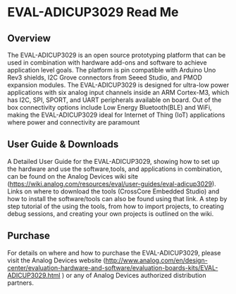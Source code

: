 # EVAL-ADICUP3029 Read Me

## Overview ##
The EVAL-ADICUP3029 is an open source prototyping platform that can be used in combination with hardware add-ons and software to achieve application level goals.  The platform is pin compatible with Arduino Uno Rev3 shields, I2C Grove connectors from Seeed Studio, and PMOD expansion modules.  The EVAL-ADICUP3029 is designed for ultra-low power applications with six analog input channels inside an ARM Cortex-M3, which has I2C, SPI, SPORT, and UART peripherals available on board.  Out of the box connectivity options include Low Energy Bluetooth(BLE) and WiFi, making the EVAL-ADICUP3029 ideal for Internet of Thing (IoT) applications where power and connectivity are paramount

## User Guide & Downloads ##
A Detailed User Guide for the EVAL-ADICUP3029, showing how to set up the hardware and use the software,tools, and applications in combination, can be found on the Analog Devices wiki site (https://wiki.analog.com/resources/eval/user-guides/eval-adicup3029).  Links on where to download the tools (CrossCore Embedded Studio) and how to install the software/tools can also be found using that link.  A step by step tutorial of the using the tools, from how to import projects, to creating debug sessions, and creating your own projects is outlined on the wiki.

## Purchase ##
For details on where and how to purchase the EVAL-ADICUP3029, please visit the Analog Devices website (http://www.analog.com/en/design-center/evaluation-hardware-and-software/evaluation-boards-kits/EVAL-ADICUP3029.html ) or any of Analog Devices authorized distribution partners.
